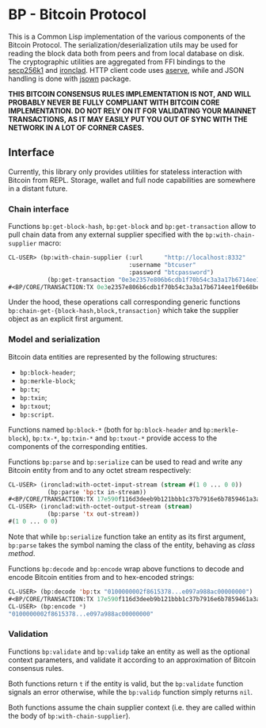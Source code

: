 # BP - Bitcoin Protocol

This is a Common Lisp implementation of the various components of the
Bitcoin Protocol. The serialization/deserialization utils may be used
for reading the block data both from peers and from local database on
disk. The cryptographic utilities are aggregated from FFI bindings to
the [secp256k1] and [ironclad]. HTTP client code uses [aserve], while
and JSON handling is done with [jsown] package.

**THIS BITCOIN CONSENSUS RULES IMPLEMENTATION IS NOT, AND WILL
PROBABLY NEVER BE FULLY COMPLIANT WITH BITCOIN CORE IMPLEMENTATION. DO
NOT RELY ON IT FOR VALIDATING YOUR MAINNET TRANSACTIONS, AS IT MAY
EASILY PUT YOU OUT OF SYNC WITH THE NETWORK IN A LOT OF CORNER
CASES.**

## Interface
Currently, this library only provides utilities for stateless
interaction with Bitcoin from REPL. Storage, wallet and full node
capabilities are somewhere in a distant future.

### Chain interface
Functions `bp:get-block-hash`, `bp:get-block` and `bp:get-transaction`
allow to pull chain data from any external supplier specified with the
`bp:with-chain-supplier` macro:

``` cl
CL-USER> (bp:with-chain-supplier (:url      "http://localhost:8332"
                                  :username "btcuser"
                                  :password "btcpassword")
           (bp:get-transaction "0e3e2357e806b6cdb1f70b54c3a3a17b6714ee1f0e68bebb44a74b1efd512098"))
#<BP/CORE/TRANSACTION:TX 0e3e2357e806b6cdb1f70b54c3a3a17b6714ee1f0e68bebb44a74b1efd512098>
```

Under the hood, these operations call corresponding generic functions
`bp:chain-get-{block-hash,block,transaction}` which take the supplier
object as an explicit first argument.

### Model and serialization
Bitcoin data entities are represented by the following structures:
- `bp:block-header`;
- `bp:merkle-block`;
- `bp:tx`;
- `bp:txin`;
- `bp:txout`;
- `bp:script`.

Functions named `bp:block-*` (both for `bp:block-header` and
`bp:merkle-block`), `bp:tx-*`, `bp:txin-*` and `bp:txout-*` provide
access to the components of the corresponding entities.

Functions `bp:parse` and `bp:serialize` can be used to read and
write any Bitcoin entity from and to any octet stream respectively:

``` cl
CL-USER> (ironclad:with-octet-input-stream (stream #(1 0 ... 0 0))
           (bp:parse 'bp:tx in-stream))
#<BP/CORE/TRANSACTION:TX 17e590f116d3deeb9b121bbb1c37b7916e6b7859461a3af7edf74e2348a9b347>
CL-USER> (ironclad:with-octet-output-stream (stream)
           (bp:parse 'tx out-stream))
#(1 0 ... 0 0)
```

Note that while `bp:serialize` function take an entity as its first
argument, `bp:parse` takes the symbol naming the class of the
entity, behaving as *class method*.

Functions `bp:decode` and `bp:encode` wrap above functions to decode
and encode Bitcoin entities from and to hex-encoded strings:

``` cl
CL-USER> (bp:decode 'bp:tx "0100000002f8615378...e097a988ac00000000")
#<BP/CORE/TRANSACTION:TX 17e590f116d3deeb9b121bbb1c37b7916e6b7859461a3af7edf74e2348a9b347>
CL-USER> (bp:encode *)
"0100000002f8615378...e097a988ac00000000"
```

### Validation
Functions `bp:validate` and `bp:validp` take an entity as well as the
optional context parameters, and validate it according to an
approximation of Bitcoin consensus rules. 

Both functions return `t` if the entity is valid, but the
`bp:validate` function signals an error otherwise, while the
`bp:validp` function simply returns `nil`.

Both functions assume the chain supplier context (i.e. they are called
within the body of `bp:with-chain-supplier`).

[secp256k1]: https://github.com/bitcoin-core/secp256k1
[ironclad]: https://github.com/sharplispers/ironclad
[aserve]: https://sourceforge.net/projects/portableaserve
[jsown]: https://github.com/madnificent/jsown
